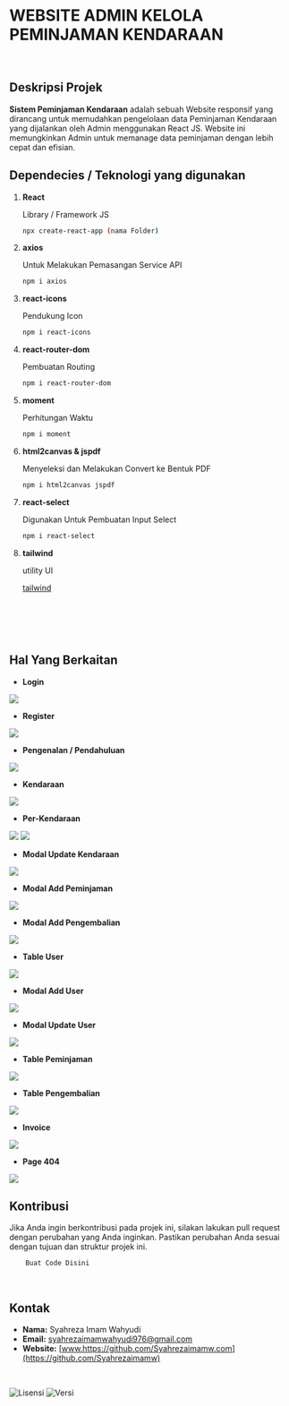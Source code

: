 # WEBSITE ADMIN KELOLA PEMINJAMAN KENDARAAN
<br>


## Deskripsi Projek 

**Sistem Peminjaman Kendaraan** adalah sebuah Website responsif yang dirancang untuk memudahkan pengelolaan data Peminjaman Kendaraan yang dijalankan oleh Admin menggunakan React JS. Website ini memungkinkan Admin untuk memanage data peminjaman dengan lebih cepat dan efisian.


## Dependecies / Teknologi yang digunakan

1. **React**

    Library / Framework JS

    ```bash
   npx create-react-app (nama Folder)
    ```

2. **axios**

    Untuk Melakukan Pemasangan Service API

    ```bash
    npm i axios
    ```

3. **react-icons**

    Pendukung Icon

    ```bash
    npm i react-icons
    ```

4. **react-router-dom**

    Pembuatan Routing

    ```bash
    npm i react-router-dom
    ```
5. **moment**

    Perhitungan Waktu 

    ```bash
    npm i moment
    ```
6. **html2canvas & jspdf**

    Menyeleksi dan Melakukan Convert ke Bentuk PDF

    ```bash
    npm i html2canvas jspdf
    ```
7. **react-select**

    Digunakan Untuk Pembuatan Input Select

    ```bash
    npm i react-select
    ```
8. **tailwind**

    utility UI

    [tailwind](https://tailwindcss.com/docs/guides/create-react-app)


    <br>
    



<br>




<br>





## Hal Yang Berkaitan






- **Login**
<img src="./src/image/login.png" />

- **Register**
<img src="./src/image/reguister.png" />

- **Pengenalan / Pendahuluan**
<img src="./src/image/home.png" />

- **Kendaraan**
<img src="./src/image/kendaraan.png" />

- **Per-Kendaraan**
<img src="./src/image/perkendara.png" />
<img src="./src/image/perkendaraa.png" />

- **Modal Update Kendaraan**
<img src="./src/image/modalupdatekendara.png" />

- **Modal Add Peminjaman**
<img src="./src/image/modalpinjamkendara.png" />

- **Modal Add Pengembalian**
<img src="./src/image/modalKembaliKendaraan.png" />

- **Table User**
<img src="./src/image/userBaru.png" />

- **Modal Add User**
<img src="./src/image/addUser.png" />

- **Modal Update User**
<img src="./src/image/detail user.png" />

- **Table Peminjaman**
<img src="./src/image/peminjaman.png" />

- **Table Pengembalian**
<img src="./src/image/pengembalian.png" />

- **Invoice**
<img src="./src/image/invoice.png" />

- **Page 404**
<img src="./src/image/err.png" />



<br>


## Kontribusi

Jika Anda ingin berkontribusi pada projek ini, silakan lakukan pull request dengan perubahan yang Anda inginkan. Pastikan perubahan Anda sesuai dengan tujuan dan struktur projek ini.

```
    Buat Code Disini
```

<br>

## Kontak

- **Nama:** Syahreza Imam Wahyudi
- **Email:** [syahrezaimamwahyudi976@gmail.com](mailto:syahrezaimamwahyudi976@gmail.com)
- **Website:** [www.https://github.com/Syahrezaimamw.com](https://github.com/Syahrezaimamw)

<br>


![Lisensi](https://img.shields.io/badge/license-MIT-blue.svg) ![Versi](https://img.shields.io/badge/version-100.10.10-brightgreen.svg)



